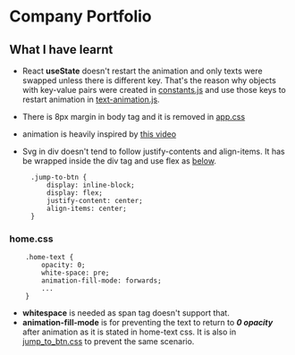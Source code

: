# Company Portfolio

## What I have learnt
- React **useState** doesn't restart the animation and only texts were swapped unless there is different key. That's the reason why objects with key-value pairs were created in [constants.js](src/components/home/constants.js) and use those keys to restart animation in [text-animation.js](src/components/home/text_animation.jsx).
- There is 8px margin in body tag and it is removed in [app.css](src/app.css)
- animation is heavily inspired by [this video](https://www.youtube.com/live/1rTaNzjGOek)
- Svg in div doesn't tend to follow justify-contents and align-items. It has be wrapped inside the div tag and use flex as [below](src/components/jump_to_btn/jump_to_btn.css).

        .jump-to-btn {
            display: inline-block;
            display: flex;
            justify-content: center;
            align-items: center;
        }


### home.css


        .home-text {
            opacity: 0;
            white-space: pre;
            animation-fill-mode: forwards;
            ...
        }

- **whitespace** is needed as span tag doesn't support that.
- **animation-fill-mode** is for preventing the text to return to ***0 opacity*** after animation as it is stated in home-text css. It is also in [jump_to_btn.css](src/components/jump_to_btn/jump_to_btn.css) to prevent the same scenario.

